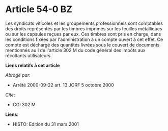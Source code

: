 # Article 54-0 BZ

Les syndicats viticoles et les groupements professionnels sont comptables des droits représentés par les timbres imprimés sur
les feuilles métalliques ou sur les capsules reçues par eux. Ces timbres sont pris en charge, dans les conditions fixées par
l'administration à un compte ouvert à cet effet. Ce compte est déchargé des quantités livrées sous le couvert de documents
mentionnés au I de l'article 302 M du code général des impôts aux récoltants utilisateurs.

**Liens relatifs à cet article**

_Abrogé par_:

  - Arrêté 2000-09-22 art. 13 JORF 5 octobre 2000

_Cite_:

  - CGI 302 M

**Liens**:

  - HISTO: Edition du 31 mars 2001
